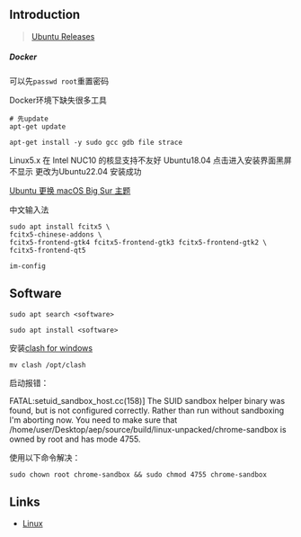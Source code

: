 ## Introduction

> [Ubuntu Releases](https://mirrors.tuna.tsinghua.edu.cn/ubuntu-releases/)



##### **Docker**

可以先`passwd root`重置密码

Docker环境下缺失很多工具

```shell
# 先update
apt-get update

apt-get install -y sudo gcc gdb file strace

```

Linux5.x 在 Intel NUC10 的核显支持不友好 Ubuntu18.04 点击进入安装界面黑屏不显示 更改为Ubuntu22.04 安装成功



[Ubuntu 更换 macOS Big Sur 主题](https://www.cnblogs.com/Undefined443/p/18133703)



中文输入法

```shell
sudo apt install fcitx5 \
fcitx5-chinese-addons \
fcitx5-frontend-gtk4 fcitx5-frontend-gtk3 fcitx5-frontend-gtk2 \
fcitx5-frontend-qt5

im-config
```








## Software

```shell
sudo apt search <software>
```

```shell
sudo apt install <software>
```





安装[clash for windows](https://github.com/MGod-monkey/clash-for-all-backup/releases/download/v0.20.39/Clash.for.Windows-0.20.39-x64-linux.tar.gz)

```shell
mv clash /opt/clash
```





启动报错：

FATAL:setuid_sandbox_host.cc(158)] The SUID sandbox helper binary was found, but is not configured correctly. Rather than run without  sandboxing I'm aborting now. You need to make sure that  /home/user/Desktop/aep/source/build/linux-unpacked/chrome-sandbox is  owned by root and has mode 4755.

使用以下命令解决：

```shell
sudo chown root chrome-sandbox && sudo chmod 4755 chrome-sandbox
```





## Links


- [Linux](/docs/CS/OS/Linux/Linux.md)